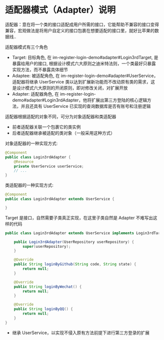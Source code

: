 # 适配器模式（Adapter）说明

适配器：意在将一个类的接口适配成用户所需的接口，它能帮助不兼容的接口变得兼容，宏观做法是将用户自定义的接口包裹在想要适配的接口里，就好比苹果的数据线..

适配器模式有三个角色

+ Target: 目标角色, 在 im-register-login-demo#adapter#Login3rdTarget, 是暴露给用户的接口, 根据设计模式六大原则之迪米特法则，一个类最好只暴露实现方法，而不暴露具体细节
+ Adaptee: 被适配角色, 在 im-register-login-demo#adapter#UserService，适配器将继承 UserService 类以达到扩展新功能而不改动原有类的需求，这是设计模式六大原则的开闭原则，即对修改关闭，对扩展开放
+ Adapter: 适配器角色, 在 im-register-login-demo#adapter#Login3rdAdapter，他将扩展出第三方登陆的核心逻辑方法，并且还具有 UserService 已实现的查询数据库是否有账号和注册逻辑

适配器根据适配的对象不同，可分为对象适配器和类适配器
+ 前者适配器关联一个包裹它的类实例
+ 后者适配器继承被适配的类对象（一般采用这种方式）

对象适配器的一种实现方式:

```java
@Component
public class Login3rdAdapter {
    @Resource
    private UserService userService;
    // ...
}
```

类适配器的一种实现方式:

```java
@Component
public class Login3rdAdapter extends UserService {

}
```

Target 是接口，自然需要子类真正实现，在这里子类自然是 Adapter 
不难写出这样的代码

```java
public class Login3rdAdapter extends UserService implements Login3rdTarget {

    public Login3rdAdapter(UserRepository userRepository) {
        super(userRepository);
    }

    @Override
    public String loginByGithub(String code, String state) {
        return null;
    }

    @Override
    public String loginByWechat() {
        return null;
    }

    @Override
    public String loginByQQ() {
        return null;
    }
}
```
+ 继承 UserService，以实现不侵入原有方法前提下进行第三方登录的扩展


